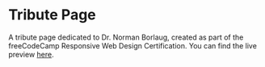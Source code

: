 # Tribute Page
A tribute page dedicated to Dr. Norman Borlaug, created as part of the freeCodeCamp Responsive Web Design Certification. You can find the live preview [here](https://mayanesrine.github.io/freeCodeCamp-Tribute-Page/).
